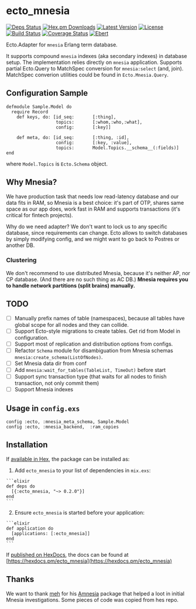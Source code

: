 # ecto_mnesia

[![Deps Status](https://beta.hexfaktor.org/badge/all/github/Nebo15/ecto_mnesia.svg)](https://beta.hexfaktor.org/github/Nebo15/ecto_mnesia) [![Hex.pm Downloads](https://img.shields.io/hexpm/dw/ecto_mnesia.svg?maxAge=3600)](https://hex.pm/packages/ecto_mnesia) [![Latest Version](https://img.shields.io/hexpm/v/ecto_mnesia.svg?maxAge=3600)](https://hex.pm/packages/ecto_mnesia) [![License](https://img.shields.io/hexpm/l/ecto_mnesia.svg?maxAge=3600)](https://hex.pm/packages/ecto_mnesia) [![Build Status](https://travis-ci.org/Nebo15/ecto_mnesia.svg?branch=master)](https://travis-ci.org/Nebo15/ecto_mnesia) [![Coverage Status](https://coveralls.io/repos/github/Nebo15/ecto_mnesia/badge.svg?branch=master)](https://coveralls.io/github/Nebo15/ecto_mnesia?branch=master) [![Ebert](https://ebertapp.io/github/Nebo15/ecto_mnesia.svg)](https://ebertapp.io/github/Nebo15/ecto_mnesia)

Ecto.Adapter for `mnesia` Erlang term database.

It supports compound `mnesia` indexes (aka secondary indexes) in database setup.
The implementation relies directly on `mnesia` application.
Supports partial Ecto.Query to MatchSpec conversion for `mnesia:select` (and, join).
MatchSpec converion utilities could be found in `Ecto.Mnesia.Query`.

## Configuration Sample

    defmodule Sample.Model do
      require Record
        def keys, do: [id_seq:       [:thing],
                       topics:       [:whom,:who,:what],
                       config:       [:key]]

        def meta, do: [id_seq:       [:thing, :id],
                       config:       [:key, :value],
                       topics:       Model.Topics.__schema__(:fields)]
    end

where `Model.Topics` is `Ecto.Schema` object.

## Why Mnesia?

We have production task that needs low read-latency database and our data fits in RAM, so Mnesia is a best choice: it's part of OTP, shares same space as our app does, work fast in RAM and supports transactions (it's critical for fintech projects).

Why do we need adapter? We don't want to lock us to any specific database, since requirements can change. Ecto allows to switch databases by simply modifying config, and we might want to go back to Postres or another DB.

### Clustering

We don't recommend to use distributed Mnesia, because it's neither AP, nor CP database. (And there are no such thing as AC DB.) **Mnesia requires you to handle network partitions (split brains) manually.**

## TODO

- [ ] Manually prefix names of table (namespaces), because all tables have global scope for all nodes and they can collide.
- [ ] Support Ecto-style migrations to create tables. Get rid from Model in configuration.
- [ ] Support most of replication and distribution options from configs.
- [ ] Refactor `Schema` module for disambiguation from Mnesia schemas `mnesia:create_schema(ListOfNodes)`.
- [ ] Set Mnesia data dir from conf
- [ ] Add `mnesia:wait_for_tables(TableList, TimeOut)` before start
- [ ] Support sync transaction type (that waits for all nodes to finish transaction, not only commit them)
- [ ] Support Mnesia indexes

## Usage in `config.exs`

    config :ecto, :mnesia_meta_schema, Sample.Model
    config :ecto, :mnesia_backend,  :ram_copies

## Installation

If [available in Hex](https://hex.pm/docs/publish), the package can be installed as:

  1. Add `ecto_mnesia` to your list of dependencies in `mix.exs`:

    ```elixir
    def deps do
      [{:ecto_mnesia, "~> 0.2.0"}]
    end
    ```

  2. Ensure `ecto_mnesia` is started before your application:

    ```elixir
    def application do
      [applications: [:ecto_mnesia]]
    end
    ```

If [published on HexDocs](https://hex.pm/docs/tasks#hex_docs), the docs can
be found at [https://hexdocs.pm/ecto_mnesia](https://hexdocs.pm/ecto_mnesia)

## Thanks

We want to thank [meh](https://github.com/meh) for his [Amnesia](https://github.com/meh/amnesia) package that helped a loot in initial Mnesia investigations. Some pieces of code was copied from hes repo.
